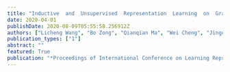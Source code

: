 ```yaml
---
title: "Inductive  and  Unsupervised  Representation  Learning  on  Graph Structured Objects"
date: 2020-04-01
publishDate: 2020-08-09T05:55:58.256912Z
authors: ["Licheng Wang", "Bo Zong", "Qianqian Ma", "Wei Cheng", "Jingchao Ni", "Wenchao Yu", "Yanchi Liu", "Dongjin Song", "Haifeng Chen", "Yun Fu"]
publication_types: ["1"]
abstract: ""
featured: True
publication: "*Proceedings of International Conference on Learning Representations (ICLR)*"
---
```

